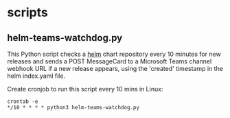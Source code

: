 # scripts

## helm-teams-watchdog.py
This Python script checks a [helm](https://github.com/helm/helm) chart repository every 10 minutes for new releases and sends a POST MessageCard to a Microsoft Teams channel webhook URL if a new release appears, using the 'created' timestamp in the helm index.yaml file.

Create cronjob to run this script every 10 mins in Linux:
```
crontab -e
*/10 * * * * python3 helm-teams-watchdog.py
```

